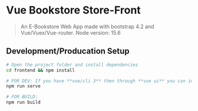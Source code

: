 # Vue Bookstore Store-Front

> An E-Bookstore Web App made with bootstrap 4.2
> and Vue/Vuex/Vue-router.
> Node version: 15.6
 
## Development/Producation Setup

``` bash
# Open the project folder and install dependencies
cd frontend && npm install

# FOR DEV: If you have **vue/cli 3** then through **vue ui** you can import the file and serve it. else 
npm run serve

# FOR BUILD: 
npm run build
```
